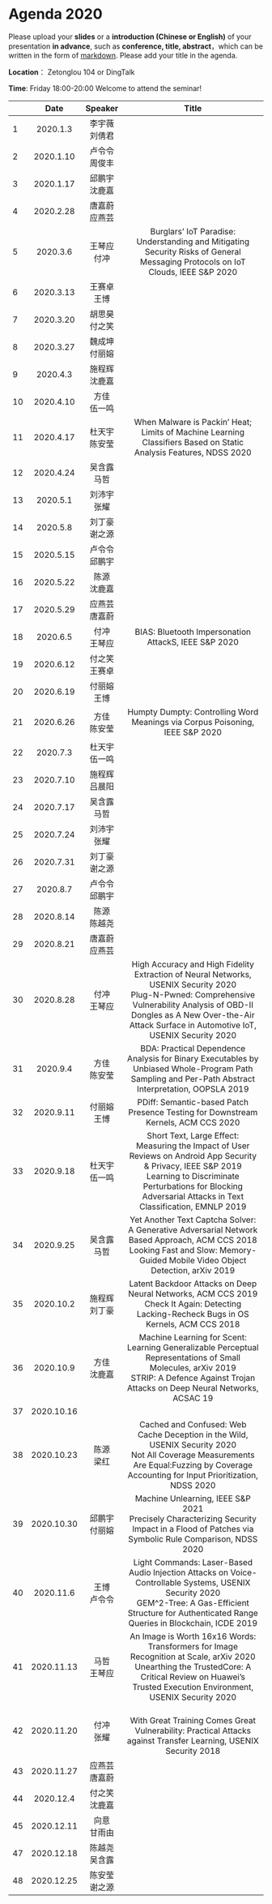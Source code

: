 
# Agenda 2020
Please upload your **slides** or a **introduction (Chinese or English)** of your presentation **in advance**,
such as **conference, title, abstract**，which can be written in the form of [markdown](http://sspai.com/25137). Please add your title in the agenda.

**Location**： Zetonglou 104 or DingTalk

**Time**: Friday 18:00-20:00  Welcome to attend the seminar!


||Date|Speaker|Title|
|---|:---:|:---:|:---:|
|1|2020.1.3|李宇薇<br>刘倩君||
|2|2020.1.10|卢令令<br>周俊丰||
|3|2020.1.17|邱鹏宇<br>沈鹿嘉||
|4| 2020.2.28 |唐嘉蔚<br>应燕芸||
|5| 2020.3.6 |王琴应<br>付冲|Burglars’ IoT Paradise: Understanding and Mitigating Security Risks of General Messaging Protocols on IoT Clouds, IEEE S&P 2020 |
|6| 2020.3.13 |王赛卓<br>王博||
|7| 2020.3.20 |胡思昊<br>付之笑||
|8| 2020.3.27 |魏成坤<br>付丽嫆||
|9| 2020.4.3 |施程辉<br>沈鹿嘉||
|10| 2020.4.10 |方佳<br>伍一鸣||
|11| 2020.4.17 |杜天宇<br>陈安莹|When Malware is Packin’ Heat; Limits of Machine Learning Classifiers Based on Static Analysis Features, NDSS 2020|
|12|2020.4.24|吴含露<br>马哲||
|13|2020.5.1|刘沛宇<br>张耀||
|14|2020.5.8|刘丁豪<br>谢之源||
|15|2020.5.15|卢令令<br>邱鹏宇||
|16|2020.5.22|陈源<br>沈鹿嘉||
|17|2020.5.29|应燕芸<br>唐嘉蔚||
|18|2020.6.5|付冲<br>王琴应| BIAS: Bluetooth Impersonation AttackS, IEEE S&P 2020 |
|19|2020.6.12|付之笑<br>王赛卓||
|20|2020.6.19|付丽嫆<br>王博||
|21|2020.6.26|方佳<br>陈安莹|Humpty Dumpty: Controlling Word Meanings via Corpus Poisoning,  IEEE S&P 2020|
|22|2020.7.3|杜天宇<br>伍一鸣||
|23|2020.7.10|施程辉<br>吕晨阳||
|24|2020.7.17|吴含露<br>马哲||
|25|2020.7.24|刘沛宇<br>张耀||
|26|2020.7.31|刘丁豪<br>谢之源||
|27|2020.8.7|卢令令<br>邱鹏宇||
|28|2020.8.14|陈源<br>陈越尧||
|29|2020.8.21|唐嘉蔚<br>应燕芸||
|30|2020.8.28|付冲<br>王琴应|High Accuracy and High Fidelity Extraction of Neural Networks, USENIX Security 2020 <br> Plug-N-Pwned: Comprehensive Vulnerability Analysis of OBD-II Dongles as A New Over-the-Air Attack Surface in Automotive IoT, USENIX Security 2020|
|31|2020.9.4|方佳<br>陈安莹|BDA: Practical Dependence Analysis for Binary Executables by Unbiased Whole-Program Path Sampling and Per-Path Abstract Interpretation, OOPSLA 2019|
|32|2020.9.11|付丽嫆<br>王博|PDiff: Semantic-based Patch Presence Testing for Downstream Kernels, ACM CCS 2020|
|33|2020.9.18|杜天宇<br>伍一鸣|Short Text, Large Effect: Measuring the Impact of User Reviews on Android App Security & Privacy, IEEE S&P 2019<br>Learning to Discriminate Perturbations for Blocking Adversarial Attacks in Text Classification, EMNLP 2019|
|34|2020.9.25|吴含露<br>马哲|Yet Another Text Captcha Solver: A Generative Adversarial Network Based Approach, ACM CCS 2018<br>Looking Fast and Slow: Memory-Guided Mobile Video Object Detection, arXiv 2019|
|35|2020.10.2|施程辉<br>刘丁豪|Latent Backdoor Attacks on Deep Neural Networks, ACM CCS 2019<br>Check It Again: Detecting Lacking-Recheck Bugs in OS Kernels, ACM CCS 2018|
|36|2020.10.9|方佳<br>沈鹿嘉|Machine Learning for Scent: Learning Generalizable Perceptual Representations of Small Molecules, arXiv 2019<br>STRIP: A Defence Against Trojan Attacks on Deep Neural Networks, ACSAC 19|
|37|2020.10.16|||
|38|2020.10.23|陈源<br>梁红|Cached and Confused: Web Cache Deception in the Wild, USENIX Security 2020<br>Not All Coverage Measurements Are Equal:Fuzzing by Coverage Accounting for Input Prioritization, NDSS 2020|
|39|2020.10.30|邱鹏宇<br>付丽嫆|Machine Unlearning, IEEE S&P 2021<br>Precisely Characterizing Security Impact in a Flood of Patches via Symbolic Rule Comparison, NDSS 2020|
|40|2020.11.6|王博<br>卢令令|Light Commands: Laser-Based Audio Injection Attacks on Voice-Controllable Systems, USENIX Security 2020<br>GEM^2-Tree: A Gas-Efficient Structure for Authenticated Range Queries in Blockchain, ICDE 2019|
|41|2020.11.13|马哲<br>王琴应|An Image is Worth 16x16 Words: Transformers for Image Recognition at Scale, arXiv 2020<br>Unearthing the TrustedCore: A Critical Review on Huawei’s Trusted Execution Environment, USENIX Security 2020|
|42|2020.11.20|付冲<br>张耀|<br>With Great Training Comes Great Vulnerability: Practical Attacks against Transfer Learning, USENIX Security 2018|
|43|2020.11.27|应燕芸<br>唐嘉蔚||
|44|2020.12.4|付之笑<br>沈鹿嘉||
|45|2020.12.11|向意<br>甘雨由||
|47|2020.12.18|陈越尧<br>吴含露||
|48|2020.12.25|陈安莹<br>谢之源||

